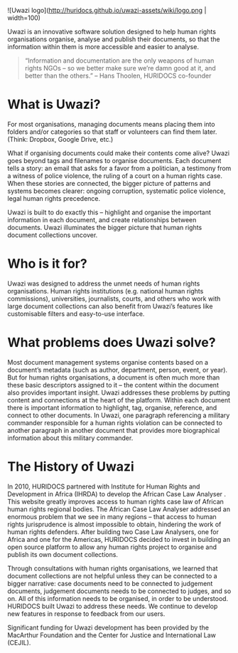 ![Uwazi logo](http://huridocs.github.io/uwazi-assets/wiki/logo.png | width=100)

Uwazi is an innovative software solution designed to help human rights organisations organise, analyse and publish their documents, so that the information within them is more accessible and easier to analyse. 

> “Information and documentation are the only weapons of human rights NGOs – so we better make sure we’re damn good at it, and better than the others.” – Hans Thoolen, HURIDOCS co-founder

# What is Uwazi?
For most organisations, managing documents means placing them into folders and/or categories so that staff or volunteers can find them later. (Think: Dropbox, Google Drive, etc.)

What if organising documents could make their contents come alive? Uwazi goes beyond tags and filenames to organise documents. Each document tells a story: an email that asks for a favor from a politician, a testimony from a witness of police violence, the ruling of a court on a human rights case. When these stories are connected, the bigger picture of patterns and systems becomes clearer: ongoing corruption, systematic police violence, legal human rights precedence.

Uwazi is built to do exactly this – highlight and organise the important information in each document, and create relationships between documents. Uwazi illuminates the bigger picture that human rights document collections uncover. 

# Who is it for?
Uwazi was designed to address the unmet needs of human rights organisations. Human rights institutions (e.g. national human rights commissions), universities, journalists, courts, and others who work with large document collections can also benefit from Uwazi’s features like customisable filters and easy-to-use interface.

# What problems does Uwazi solve?
Most document management systems organise contents based on a document’s metadata (such as author, department, person, event, or year). But for human rights organisations, a document is often much more than these basic descriptors assigned to it – the content within the document also provides important insight. Uwazi addresses these problems by putting content and connections at the heart of the platform. Within each document there is important information to highlight, tag, organise, reference, and connect to other documents. In Uwazi, one paragraph referencing a military commander responsible for a human rights violation can be connected to another paragraph in another document that provides more biographical information about this military commander. 

# The History of Uwazi
In 2010, HURIDOCS partnered with Institute for Human Rights and Development in Africa (IHRDA) to develop the African Case Law Analyser . This website greatly improves access to human rights case law of African human rights regional bodies. The African Case Law Analyser addressed an enormous problem that we see in many regions – that access to human rights jurisprudence is almost impossible to obtain, hindering the work of human rights defenders. After building two Case Law Analysers, one for Africa and one for the Americas, HURIDOCS decided to invest in building an open source platform to allow any human rights project to organise and publish its own document collections.

Through consultations with human rights organisations, we learned that document collections are not helpful unless they can be connected to a bigger narrative: case documents need to be connected to judgement documents, judgement documents needs to be connected to judges, and so on. All of this information needs to be organised, in order to be understood. HURIDOCS built Uwazi to address these needs. We continue to develop new features in response to feedback from our users.

Significant funding for Uwazi development has been provided by the MacArthur Foundation and the Center for Justice and International Law (CEJIL).